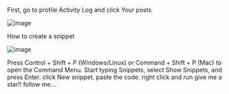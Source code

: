 First, go to profile Activity Log and click Your posts


![image](https://user-images.githubusercontent.com/41980624/201481872-a682c7ea-870a-4499-b65a-3b233e31f2dd.png)



How to create a snippet 

![image](https://github.com/joserodny/remove-facebook-post-js-bot/assets/41980624/2106efe9-6c5b-488a-be22-934b44a072e6)


Press Control + Shift + P (Windows/Linux) or Command + Shift + P (Mac) to open the Command Menu. Start typing Snippets, select Show Snippets, and press Enter.
click New snippet.
paste the code.
right click and run
give me a star!!
follow me...
